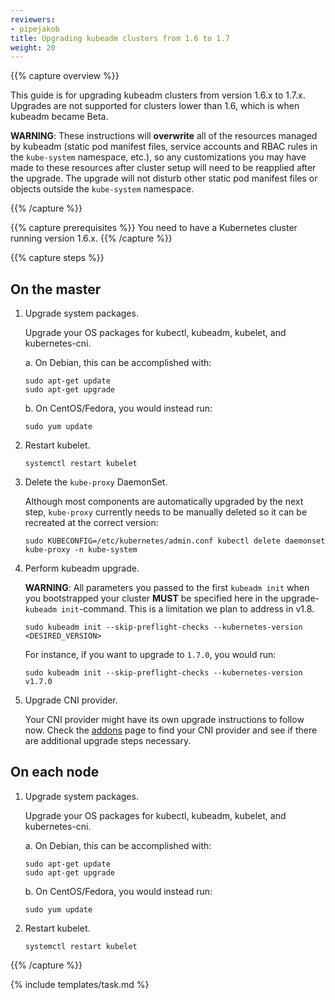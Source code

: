 ```yaml
---
reviewers:
- pipejakob
title: Upgrading kubeadm clusters from 1.6 to 1.7
weight: 20
---
```


{{% capture overview %}}

This guide is for upgrading kubeadm clusters from version 1.6.x to 1.7.x.
Upgrades are not supported for clusters lower than 1.6, which is when kubeadm
became Beta.

**WARNING**: These instructions will **overwrite** all of the resources managed
by kubeadm (static pod manifest files, service accounts and RBAC rules in the
`kube-system` namespace, etc.), so any customizations you may have made to these
resources after cluster setup will need to be reapplied after the upgrade. The
upgrade will not disturb other static pod manifest files or objects outside the
`kube-system` namespace.

{{% /capture %}}

{{% capture prerequisites %}}
You need to have a Kubernetes cluster running version 1.6.x.
{{% /capture %}}

{{% capture steps %}}

## On the master

1. Upgrade system packages.

   Upgrade your OS packages for kubectl, kubeadm, kubelet, and kubernetes-cni.

   a. On Debian, this can be accomplished with:

       sudo apt-get update
       sudo apt-get upgrade

   b. On CentOS/Fedora, you would instead run:

       sudo yum update

2. Restart kubelet.

       systemctl restart kubelet

3. Delete the `kube-proxy` DaemonSet.

   Although most components are automatically upgraded by the next step,
   `kube-proxy` currently needs to be manually deleted so it can be recreated at
   the correct version:

       sudo KUBECONFIG=/etc/kubernetes/admin.conf kubectl delete daemonset kube-proxy -n kube-system

4. Perform kubeadm upgrade.

    **WARNING**: All parameters you passed to the first `kubeadm init` when you bootstrapped your
    cluster **MUST** be specified here in the upgrade-`kubeadm init`-command. This is a limitation
    we plan to address in v1.8.

       sudo kubeadm init --skip-preflight-checks --kubernetes-version <DESIRED_VERSION>

   For instance, if you want to upgrade to `1.7.0`, you would run:

       sudo kubeadm init --skip-preflight-checks --kubernetes-version v1.7.0

5. Upgrade CNI provider.

   Your CNI provider might have its own upgrade instructions to follow now.
   Check the [addons](/docs/concepts/cluster-administration/addons/) page to
   find your CNI provider and see if there are additional upgrade steps
   necessary.

## On each node

1. Upgrade system packages.

   Upgrade your OS packages for kubectl, kubeadm, kubelet, and kubernetes-cni.

   a. On Debian, this can be accomplished with:

       sudo apt-get update
       sudo apt-get upgrade

   b. On CentOS/Fedora, you would instead run:

       sudo yum update

2. Restart kubelet.

       systemctl restart kubelet

{{% /capture %}}

{% include templates/task.md %}
